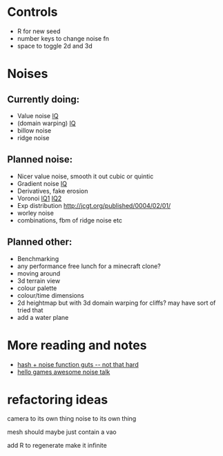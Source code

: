# Controls
 * R for new seed
 * number keys to change noise fn
 * space to toggle 2d and 3d

# Noises
## Currently doing:
 * Value noise [IQ](https://www.iquilezles.org/www/articles/morenoise/morenoise.htm)
 * (domain warping) [IQ](https://www.iquilezles.org/www/articles/warp/warp.htm])
 * billow noise
 * ridge noise

## Planned noise:
 *  Nicer value noise, smooth it out cubic or quintic
 * Gradient noise [IQ](https://www.iquilezles.org/www/articles/gradientnoise/gradientnoise.htm)
 * Derivatives, fake erosion
 * Voronoi [IQ1](https://www.iquilezles.org/www/articles/voronoise/voronoise.htm) [IQ2](https://www.iquilezles.org/www/articles/smoothvoronoi/smoothvoronoi.htm)
 * Exp distribution http://jcgt.org/published/0004/02/01/ 
 * worley noise
 * combinations, fbm of ridge noise etc

## Planned other:
 * Benchmarking
 * any performance free lunch for a minecraft clone?
 * moving around
 * 3d terrain view
 * colour palette
 * colour/time dimensions
 * 2d heightmap but with 3d domain warping for cliffs? may have sort of tried that
 * add a water plane

# More reading and notes
 * [hash + noise function guts -- not that hard](https://www.youtube.com/watch?v=LWFzPP8ZbdU)
 * [hello games awesome noise talk](https://www.youtube.com/watch?v=C9RyEiEzMiU)


# refactoring ideas
camera to its own thing
noise to its own thing

mesh should maybe just contain a vao

add R to regenerate
make it infinite